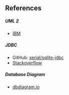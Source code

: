 ## References

##### UML 2
- [IBM](https://www.ibm.com/developerworks/rational/library/content/RationalEdge/sep04/bell/indzex.html)

##### JDBC
- GitHub: [xerial/sqlite-jdbc](https://github.com/xerial/sqlite-jdbc)
- [Stackoverflow](https://stackoverflow.com)

##### Database Diagram
- [dbdiagram.io](https://dbdiagram.io)
